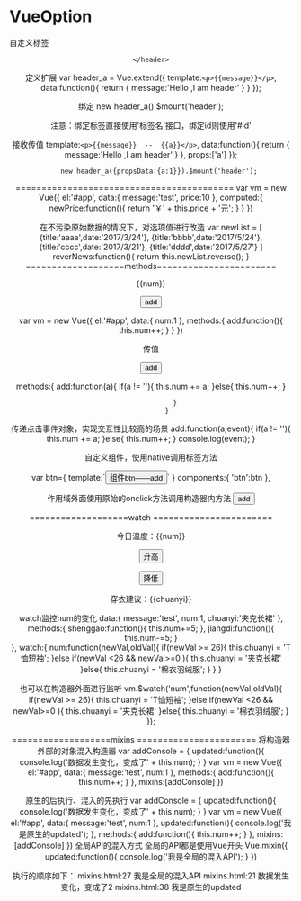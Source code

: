 # VueOption
自定义标签
<header>

    </header>

定义扩展
var header_a = Vue.extend({
            template:`<p>{{message}}</p>`,
            data:function(){
                return {
                    message:'Hello ,I am header'
                }
            }
        });

绑定
new header_a().$mount('header');

注意：绑定标签直接使用'标签名'接口，绑定id则使用'#id'

接收传值
template:`<p>{{message}}  --  {{a}}</p>`,
            data:function(){
                return {
                    message:'Hello ,I am header'
                }
            },
            props:['a']
        });

        new header_a({propsData:{a:1}}).$mount('header');


==========================================
var vm = new Vue({
            el:'#app',
            data:{
                message:'test',
                price:10
            },
            computed:{
                newPrice:function(){
                    return '￥' + this.price + '元';
                }
            }
        })

在不污染原始数据的情况下，对选项值进行改造
var newList = [
            {title:'aaaa',date:'2017/3/24'},
            {title:'bbbb',date:'2017/5/24'},
            {title:'cccc',date:'2017/3/21'},
            {title:'dddd',date:'2017/5/27'}
        ]
reverNews:function(){
                    return this.newList.reverse();
                }
===================methods=======================
<p>{{num}}</p>
        <p><button @click="add">add</button></p>

var vm = new Vue({
            el:'#app',
            data:{
                num:1
            },
            methods:{
                add:function(){
                    this.num++;
                }
            }
        })

传值
<p><button @click="add(2)">add</button></p>
methods:{
                add:function(a){
                    if(a != ''){
                        this.num += a;
                    }else{
                        this.num++;
                    }
                    
                }
            }
传递点击事件对象，实现交互性比较高的场景
add:function(a,event){
                    if(a != ''){
                        this.num += a;
                    }else{
                        this.num++;
                    }
                    console.log(event);
                }


自定义组件，使用native调用标签方法
<p><btn @click.native="add(5)"></btn></p>
var btn={
            template:`<button>组件btn——add</button>`
        }
components:{
                'btn':btn
            },

作用域外面使用原始的onclick方法调用构造器内方法
<button onclick="vm.add(7)">add</button>


===================watch    =======================
<p>今日温度：{{num}}</p>
        <p><button @click="shenggao">升高</button></p>
        <p><button @click="jiangdi">降低</button></p>
        <p>穿衣建议：{{chuanyi}}</p>

watch监控num的变化
data:{
                message:'test',
                num:1,
                chuanyi:'夹克长裙'
            },
            methods:{
                shenggao:function(){
                    this.num+=5;
                },
                jiangdi:function(){
                    this.num-=5;
                }   
            },
            watch:{
                  num:function(newVal,oldVal){
                      if(newVal >= 26){
                          this.chuanyi = 'T恤短袖';
                      }else if(newVal <26 && newVal>=0 ){
                          this.chuanyi = '夹克长裙'
                      }else{
                          this.chuanyi = '棉衣羽绒服';
                      }
                  }
            }

也可以在构造器外面进行监听
vm.$watch('num',function(newVal,oldVal){
            if(newVal >= 26){
                this.chuanyi = 'T恤短袖';
            }else if(newVal <26 && newVal>=0 ){
                this.chuanyi = '夹克长裙'
            }else{
                this.chuanyi = '棉衣羽绒服';
            }
        });


===================mixins    =======================
将构造器外部的对象混入构造器
var addConsole = {
            updated:function(){
                console.log('数据发生变化，变成了' + this.num);
            }
        }
        var vm = new Vue({
            el:'#app',
            data:{
                message:'test',
                num:1
            },
            methods:{
                add:function(){
                    this.num++;
                }
            },
            mixins:[addConsole]
        })

原生的后执行、混入的先执行
var addConsole = {
            updated:function(){
                console.log('数据发生变化，变成了' + this.num);
            }
        }
        var vm = new Vue({
            el:'#app',
            data:{
                message:'test',
                num:1
            },
            updated:function(){
                console.log('我是原生的updated');
            },
            methods:{
                add:function(){
                    this.num++;
                }
            },
            mixins:[addConsole]
        })
全局API的混入方式
全局的API都是使用Vue开头
Vue.mixin({
            updated:function(){
                console.log('我是全局的混入API');
            }
        })

执行的顺序如下：
mixins.html:27 我是全局的混入API
mixins.html:21 数据发生变化，变成了2
mixins.html:38 我是原生的updated







